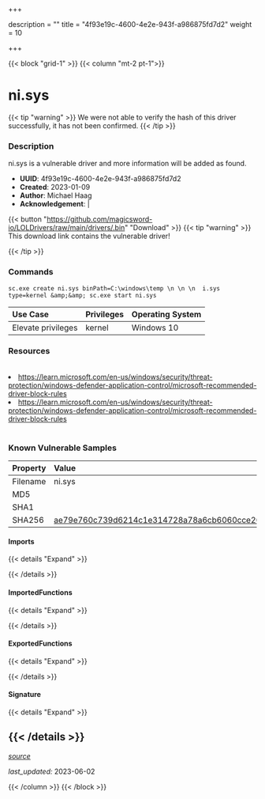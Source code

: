 +++

description = ""
title = "4f93e19c-4600-4e2e-943f-a986875fd7d2"
weight = 10

+++


{{< block "grid-1" >}}
{{< column "mt-2 pt-1">}}


# ni.sys


{{< tip "warning" >}}
We were not able to verify the hash of this driver successfully, it has not been confirmed.
{{< /tip >}}


### Description

ni.sys is a vulnerable driver and more information will be added as found.
- **UUID**: 4f93e19c-4600-4e2e-943f-a986875fd7d2
- **Created**: 2023-01-09
- **Author**: Michael Haag
- **Acknowledgement**:  | [](https://twitter.com/)

{{< button "https://github.com/magicsword-io/LOLDrivers/raw/main/drivers/.bin" "Download" >}}
{{< tip "warning" >}}
This download link contains the vulnerable driver!

{{< /tip >}}

### Commands

```
sc.exe create ni.sys binPath=C:\windows\temp \n \n \n  i.sys type=kernel &amp;&amp; sc.exe start ni.sys
```


| Use Case | Privileges | Operating System | 
|:---- | ---- | ---- |
| Elevate privileges | kernel | Windows 10 |




### Resources
<br>
<li><a href=" https://learn.microsoft.com/en-us/windows/security/threat-protection/windows-defender-application-control/microsoft-recommended-driver-block-rules"> https://learn.microsoft.com/en-us/windows/security/threat-protection/windows-defender-application-control/microsoft-recommended-driver-block-rules</a></li>
<li><a href="https://learn.microsoft.com/en-us/windows/security/threat-protection/windows-defender-application-control/microsoft-recommended-driver-block-rules">https://learn.microsoft.com/en-us/windows/security/threat-protection/windows-defender-application-control/microsoft-recommended-driver-block-rules</a></li>
<br>

### Known Vulnerable Samples

| Property           | Value |
|:-------------------|:------|
| Filename           | ni.sys |
| MD5                | [](https://www.virustotal.com/gui/file/) |
| SHA1               | [](https://www.virustotal.com/gui/file/) |
| SHA256             | [ae79e760c739d6214c1e314728a78a6cb6060cce206fde2440a69735d639a0a2](https://www.virustotal.com/gui/file/ae79e760c739d6214c1e314728a78a6cb6060cce206fde2440a69735d639a0a2) |


#### Imports
{{< details "Expand" >}}

{{< /details >}}
#### ImportedFunctions
{{< details "Expand" >}}

{{< /details >}}
#### ExportedFunctions
{{< details "Expand" >}}

{{< /details >}}

#### Signature
{{< details "Expand" >}}

{{< /details >}}
-----



[*source*](https://github.com/magicsword-io/LOLDrivers/tree/main/yaml/4f93e19c-4600-4e2e-943f-a986875fd7d2.yaml)

*last_updated:* 2023-06-02








{{< /column >}}
{{< /block >}}
